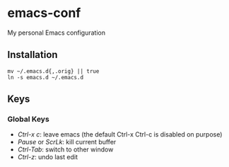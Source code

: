 # emacs-conf
My personal Emacs configuration
## Installation
```shell
mv ~/.emacs.d{,.orig} || true
ln -s emacs.d ~/.emacs.d
```
## Keys
### Global Keys
- *Ctrl-x c*: leave emacs (the default Ctrl-x Ctrl-c is disabled on purpose)
- *Pause* or *ScrLk*: kill current buffer
- *Ctrl-Tab*: switch to other window
- *Ctrl-z*: undo last edit
